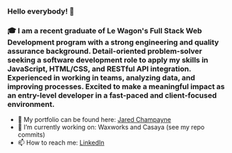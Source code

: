 ### Hello everybody! 👋 

### 🎓 I am a recent graduate of Le Wagon's Full Stack Web Development program with a strong engineering and quality assurance background. Detail-oriented problem-solver seeking a software development role to apply my skills in JavaScript, HTML/CSS, and RESTful API integration. Experienced in working in teams, analyzing data, and improving processes. Excited to make a meaningful impact as an entry-level developer in a fast-paced and client-focused environment.

- 💼 My portfolio can be found here: [Jared Champayne](https://jared-champayne.netlify.app/)
- 🔭 I’m currently working on: Waxworks and Casaya (see my repo commits)
- 📫 How to reach me: [LinkedIn](https://www.linkedin.com/in/jared-champayne/)
<!--
**jrod8253/jrod8253** is a ✨ _special_ ✨ repository because its `README.md` (this file) appears on your GitHub profile.

Here are some ideas to get you started:

- 🔭 I’m currently working on ...
- 🌱 I’m currently learning ...
- 👯 I’m looking to collaborate on ...
- 🤔 I’m looking for help with ...
- 💬 Ask me about ...

- 😄 Pronouns: ...
- ⚡ Fun fact: ...
-->
